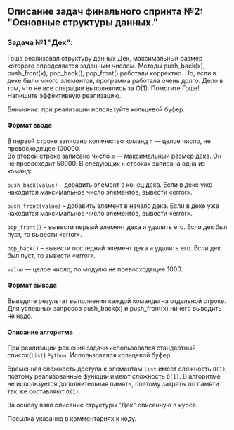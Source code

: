 ## Описание задач финального спринта №2: "Основные структуры данных."
### Задача №1 "Дек":
Гоша реализовал структуру данных Дек, максимальный размер которого определяется заданным числом. 
Методы push_back(x), push_front(x), pop_back(), pop_front() работали корректно. Но, если в деке было много элементов, 
программа работала очень долго. Дело в том, что не все операции выполнялись за O(1). 
Помогите Гоше! Напишите эффективную реализацию.

_Внимание:_ при реализации используйте кольцевой буфер.

#### Формат ввода
В первой строке записано количество команд `n` — целое число, не превосходящее 100000. \
Во второй строке записано число `m` — максимальный размер дека. Он не превосходит 50000. 
В следующих `n` строках записана одна из команд:

`push_back(value)` – добавить элемент в конец дека. Если в деке уже находится максимальное число элементов, вывести «error».

`push_front(value)` – добавить элемент в начало дека. Если в деке уже находится максимальное число элементов, вывести «error».

`pop_front()` – вывести первый элемент дека и удалить его. Если дек был пуст, то вывести «error».

`pop_back()` – вывести последний элемент дека и удалить его. Если дек был пуст, то вывести «error».

`value` — целое число, по модулю не превосходящее 1000.

#### Формат вывода
Выведите результат выполнения каждой команды на отдельной строке. Для успешных запросов push_back(x) и push_front(x) ничего выводить не надо.


#### Описание алгоритма

При реализации решения задачи использовался стандартный список(`list`) `Python`. Использовался кольцевой буфер.

Временная сложность доступа к элементам `list` имеет сложность `O(1)`, поэтому реализованные функции имеют сложность `O(1)`.
В алгоритме не используется дополнительная память, поэтому затраты по памяти так же составляют `O(1)`.


За основу взял описание структуры "Дек" описанную в курсе.

Посылка указанна в комментариях к коду.
